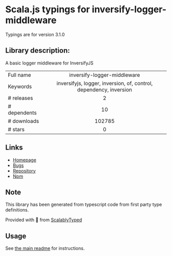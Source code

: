
# Scala.js typings for inversify-logger-middleware

Typings are for version 3.1.0

## Library description:
A basic logger middleware for InversifyJS

|                    |                 |
| ------------------ | :-------------: |
| Full name          | inversify-logger-middleware |
| Keywords           | inversifyjs, logger, inversion, of, control, dependency, inversion |
| # releases         | 2 |
| # dependents       | 10 |
| # downloads        | 102785 |
| # stars            | 0 |

## Links
- [Homepage](https://github.com/inversify/inversify-logger-middleware#readme)
- [Bugs](https://github.com/inversify/inversify-logger-middleware/issues)
- [Repository](https://github.com/inversify/inversify-logger-middleware)
- [Npm](https://www.npmjs.com/package/inversify-logger-middleware)
    


## Note
This library has been generated from typescript code from first party type definitions.

Provided with :purple_heart: from [ScalablyTyped](https://github.com/oyvindberg/ScalablyTyped)

## Usage
See [the main readme](../../readme.md) for instructions.


